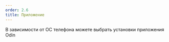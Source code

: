 ```yaml
---
order: 2.6
title: Приложение
---
```


В зависимости от ОС телефона можете выбрать установки приложения Odin





## 